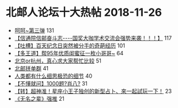 # 北邮人论坛十大热帖 2018-11-26

- [呵呵~第三弹](https://bbs.byr.cn/article/Picture/3229970) 131
- [【信通院信邮奋斗志----国奖大咖学术交流会强势来袭！！！】](https://bbs.byr.cn/article/Paper/31921) 117
- [【吐槽】百天纪念日突然被分手的奇葩经历](https://bbs.byr.cn/article/Feeling/3089287) 101
- [【多王道】帮95年优质闺蜜征一枚小哥哥~](https://bbs.byr.cn/article/Friends/1901118) 64
- [北京or杭州，真心求大家帮忙比较](https://bbs.byr.cn/article/Job/2006238) 51
- [北邮拼单群](https://bbs.byr.cn/article/Beauty/323832) 41
- [人类都有什么细思极恐的细节](https://bbs.byr.cn/article/Joke/725967) 40
- [【不懂就问】1000题?肖八?](https://bbs.byr.cn/article/AimGraduate/1153124) 31
- [【转】超神准！星座小王子独创的新型占卜、來一起試玩一下！](https://bbs.byr.cn/article/Constellations/326533) 23
- [《无名之辈》强推](https://bbs.byr.cn/article/Talking/6073795) 21


